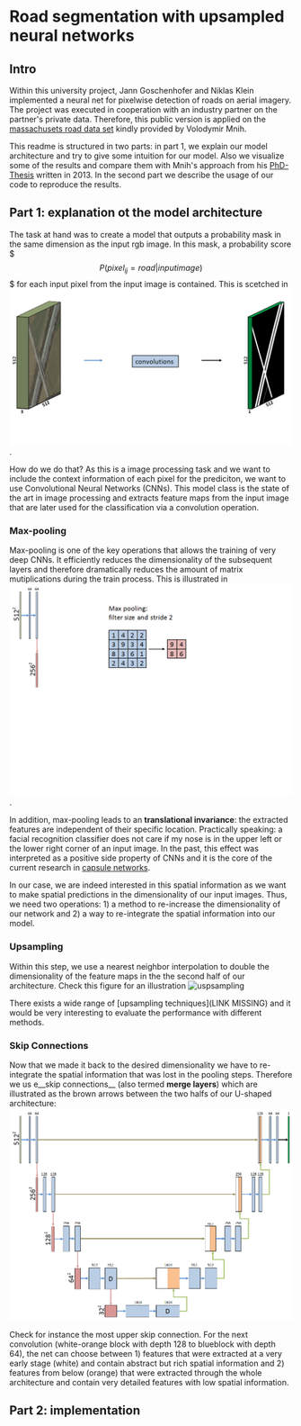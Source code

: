 # Road segmentation with upsampled neural networks

## Intro

Within this university project, Jann Goschenhofer and Niklas Klein implemented a neural net for pixelwise detection of roads on aerial imagery. The project was executed in cooperation with an industry partner on the partner's private data. Therefore, this public version is applied on the [massachusets road data set](https://www.cs.toronto.edu/~vmnih/data/) kindly provided by Volodymir Mnih.

This readme is structured in two parts: in part 1, we explain our model architecture and try to give some intuition for our model. Also we visualize some of the results and compare them with Mnih's approach from his [PhD-Thesis](https://www.cs.toronto.edu/~vmnih/docs/Mnih_Volodymyr_PhD_Thesis.pdf) written in 2013. In the second part we describe the usage of our code to reproduce the results. 

## Part 1: explanation ot the model architecture

The task at hand was to create a model that outputs a probability mask in the same dimension as the input rgb image. In this mask, a probability score $$$ P(pixel_{ij} = road | input image) $$$ for each input pixel from the input image is contained. This is scetched in  
![scetch of the task](/figures/architecture_1.png). 

How do we do that? As this is a image processing task and we want to include the context information of each pixel for the prediciton, we want to use Convolutional Neural Networks (CNNs). This model class is the state of the art in image processing and extracts feature maps from the input image that are later used for the classification via a convolution operation.

### Max-pooling

Max-pooling is one of the key operations that allows the training of very deep CNNs. It efficiently reduces the dimensionality of the subsequent layers and therefore dramatically reduces the amount of matrix mutiplications during the train process. This is illustrated in   
![max-pooling](/figures/unet_1b_6.png).

In addition, max-pooling leads to an __translational invariance__: the extracted features are independent of their specific location. Practically speaking: a facial recognition classifier does not care if my nose is in the upper left or the lower right corner of an input image. In the past, this effect was interpreted as a positive side property of CNNs and it is the core of the current research in [capsule networks](https://hackernoon.com/what-is-a-capsnet-or-capsule-network-2bfbe48769cc). 

In our case, we are indeed interested in this spatial information as we want to make spatial predictions in the dimensionality of our input images. Thus, we need two operations: 1) a method to re-increase the dimensionality of our network and 2) a way to re-integrate the spatial information into our model. 

### Upsampling

Within this step, we use a nearest neighbor interpolation to double the dimensionality of the feature maps in the the second half of our architecture. Check this figure for an illustration
![uspsampling](unet_2c.png)

There exists a wide range of [upsampling techniques](LINK MISSING) and it would be very interesting to evaluate the performance with different methods. 

### Skip Connections

Now that we made it back to the desired dimensionality we have to re-integrate the spatial information that was lost in the pooling steps. Therefore we us e__skip connections__ (also termed __merge layers__) which are illustrated as the brown arrows between the two halfs of our U-shaped architecture:  
![complete architecture](/figures/unet_7.png)

Check for instance the most upper skip connection. For the next convolution (white-orange block with depth 128 to blueblock with depth 64), the net can choose between 1) features that were extracted at a very early stage (white) and contain abstract but rich spatial information and 2) features from below (orange) that were extracted through the whole architecture and contain very detailed features with low spatial information. 

## Part 2: implementation





























